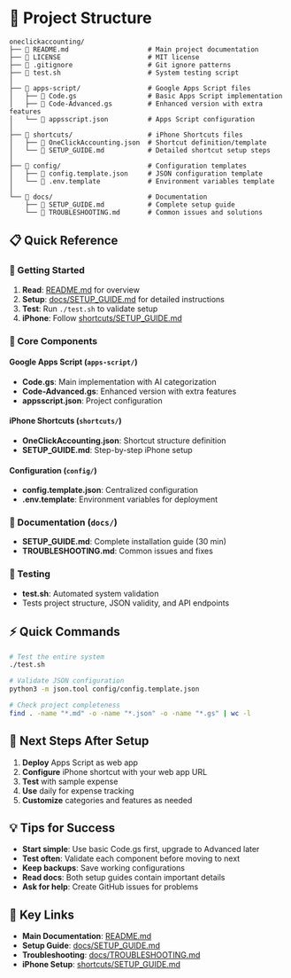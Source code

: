 # 📁 Project Structure

```
oneclickaccounting/
├── 📄 README.md                    # Main project documentation
├── 📄 LICENSE                      # MIT license
├── 📄 .gitignore                   # Git ignore patterns
├── 🧪 test.sh                      # System testing script
│
├── 📂 apps-script/                 # Google Apps Script files
│   ├── 📄 Code.gs                  # Basic Apps Script implementation
│   ├── 📄 Code-Advanced.gs         # Enhanced version with extra features
│   └── 📄 appsscript.json          # Apps Script configuration
│
├── 📂 shortcuts/                   # iPhone Shortcuts files
│   ├── 📄 OneClickAccounting.json  # Shortcut definition/template
│   └── 📄 SETUP_GUIDE.md           # Detailed shortcut setup steps
│
├── 📂 config/                      # Configuration templates
│   ├── 📄 config.template.json     # JSON configuration template
│   └── 📄 .env.template            # Environment variables template
│
└── 📂 docs/                        # Documentation
    ├── 📄 SETUP_GUIDE.md           # Complete setup guide
    └── 📄 TROUBLESHOOTING.md       # Common issues and solutions
```

## 📋 Quick Reference

### 🚀 Getting Started
1. **Read**: [README.md](../README.md) for overview
2. **Setup**: [docs/SETUP_GUIDE.md](../docs/SETUP_GUIDE.md) for detailed instructions
3. **Test**: Run `./test.sh` to validate setup
4. **iPhone**: Follow [shortcuts/SETUP_GUIDE.md](../shortcuts/SETUP_GUIDE.md)

### 🔧 Core Components

#### Google Apps Script (`apps-script/`)
- **Code.gs**: Main implementation with AI categorization
- **Code-Advanced.gs**: Enhanced version with extra features
- **appsscript.json**: Project configuration

#### iPhone Shortcuts (`shortcuts/`)
- **OneClickAccounting.json**: Shortcut structure definition
- **SETUP_GUIDE.md**: Step-by-step iPhone setup

#### Configuration (`config/`)
- **config.template.json**: Centralized configuration
- **.env.template**: Environment variables for deployment

### 📖 Documentation (`docs/`)
- **SETUP_GUIDE.md**: Complete installation guide (30 min)
- **TROUBLESHOOTING.md**: Common issues and fixes

### 🧪 Testing
- **test.sh**: Automated system validation
- Tests project structure, JSON validity, and API endpoints

## ⚡ Quick Commands

```bash
# Test the entire system
./test.sh

# Validate JSON configuration
python3 -m json.tool config/config.template.json

# Check project completeness
find . -name "*.md" -o -name "*.json" -o -name "*.gs" | wc -l
```

## 🎯 Next Steps After Setup

1. **Deploy** Apps Script as web app
2. **Configure** iPhone shortcut with your web app URL
3. **Test** with sample expense
4. **Use** daily for expense tracking
5. **Customize** categories and features as needed

## 💡 Tips for Success

- **Start simple**: Use basic Code.gs first, upgrade to Advanced later
- **Test often**: Validate each component before moving to next
- **Keep backups**: Save working configurations
- **Read docs**: Both setup guides contain important details
- **Ask for help**: Create GitHub issues for problems

## 🔗 Key Links

- **Main Documentation**: [README.md](../README.md)
- **Setup Guide**: [docs/SETUP_GUIDE.md](../docs/SETUP_GUIDE.md)
- **Troubleshooting**: [docs/TROUBLESHOOTING.md](../docs/TROUBLESHOOTING.md)
- **iPhone Setup**: [shortcuts/SETUP_GUIDE.md](../shortcuts/SETUP_GUIDE.md)
